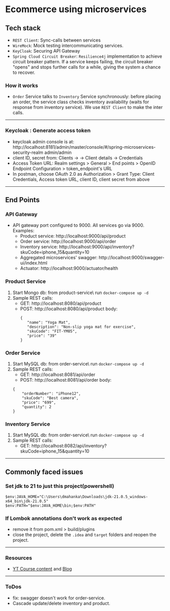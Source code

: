 # Ecommerce using microservices
## Tech stack
* `REST Client`: Sync-calls between services
* `WireMock`: Mock testing intercommunicating services.
* `KeyCloak`: Securing API Gateway
* `Spring Cloud Circuit Breaker`: `Resilience4j` implementation to achieve circuit breaker pattern.
  If a service keeps failing, the circuit breaker "opens" and stops further calls for a while, giving the system a chance to recover.

### How it works
* `Order` Service talks to `Inventory` Service synchronously: before placing an order, the service class checks inventory availability (waits for response from inventory service). We use `REST Client` to make the inter calls.
---
### Keycloak : Generate access token
* keycloak admin console is at:  http://localhost:8181/admin/master/console/#/spring-microservices-security-realm admin/admin
* client ID, secret from: Clients -> <spring-microservices-security-realm> -> Client details -> Credentials
* Access Token URL: Realm settings > General > End points >
  OpenID Endpoint Configuration > token_endpoint's URL
* In postman, choose OAuth 2.0 as Authorization > Grant Type: Client Credentials, Access token URL, client ID, client secret from above
---
## End Points
### API Gateway
* API gateway port configured to 9000. All services go via 9000. Examples: 
  * Product service: http://localhost:9000/api/product
  * Order service: http://localhost:9000/api/order
  * Inventory service: http://localhost:9000/api/inventory?skuCode=iphone_15&quantity=10
  * Aggregated microservices' swagger: http://localhost:9000/swagger-ui/index.html
  * Actuator: http://localhost:9000/actuator/health
### Product Service
1. Start Mongo db: from product-service\ run
```docker-compose up -d```
2. Sample REST calls:
   * GET: http://localhost:8080/api/product 
   * POST: http://localhost:8080/api/product
     body:
     ```
     {
        "name": "Yoga Mat",
        "description": "Non-slip yoga mat for exercise",
        "skuCode": "FIT-YM05",
        "price": "39"
     }
     ```
     

### Order Service
1. Start MySQL db: from order-service\ run
   ```docker-compose up -d```
2. Sample REST calls:
    * GET: http://localhost:8081/api/order
    * POST: http://localhost:8081/api/order
      body: 
   ```
   {
       "orderNumber": "iPhone12",
       "skuCode": "Best camera",
       "price": "699",
       "quantity": 2
   }
   ```
### Inventory Service
1. Start MySQL db: from order-service\ run
   ```docker-compose up -d```
2. Sample REST calls:
    * GET: http://localhost:8082/api/inventory?skuCode=iphone_15&quantity=10
   

---
## Commonly faced issues
### Set jdk to 21 to just this project(powershell)
```
$env:JAVA_HOME="C:\Users\dmahanka\Downloads\jdk-21.0.5_windows-x64_bin\jdk-21.0.5"
$env:PATH="$env:JAVA_HOME\bin;$env:PATH"
```
### If Lombok annotations don't work as expected
- remove it from pom.xml > build/plugins
- close the project, delete the `.idea` and `target` folders and reopen the project.

---
### Resources
* [YT Course content](https://www.youtube.com/watch?v=yn_stY3HCr8) and  [Blog](https://programmingtechie.com/articles/spring-boot-microservices-tutorial) 


---
### ToDos
* fix: swagger doesn't work for order-service.
* Cascade update/delete inventory and product.